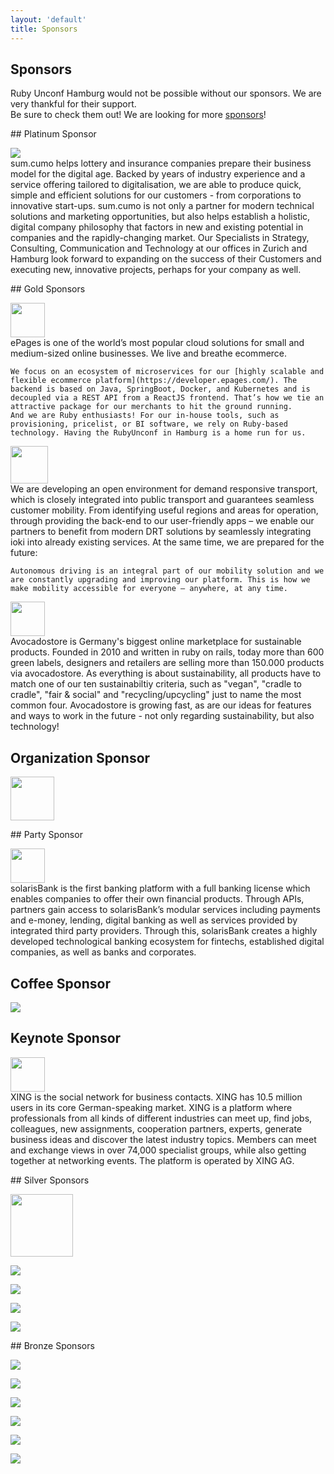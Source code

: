 ```yaml
---
layout: 'default'
title: Sponsors
---
```


<div class="content-section content-section--whitebg" markdown="1">

## Sponsors

Ruby Unconf Hamburg would not be possible without our sponsors. We are very thankful for their support.
<br />
Be sure to check them out!
We are looking for more <a href="https://docs.google.com/document/d/1XvPizMM25vlZZWJpHCoMVsBfEngxdr18Y-8i6IPM1JA/edit#" target="_blank">sponsors</a>!

</div>

<div class="content-section content-section--purplebg" markdown="1">
## Platinum Sponsor
  <p class="sponsor__description" markdown="1">
    <a class="sponsor__logo" href="https://www.sumcumo.com/" target="_blank"><img src="assets/images/sponsors/sumcumo.svg"></a>
    <br/>
    sum.cumo helps lottery and insurance companies prepare their business model for the digital age. Backed by years of industry experience and a service offering tailored to digitalisation, we are able to produce quick, simple and efficient solutions for our customers - from corporations to innovative start-ups. sum.cumo is not only a partner for modern technical solutions and marketing opportunities, but also helps establish a holistic, digital company philosophy that factors in new and existing potential in companies and the rapidly-changing market. Our Specialists in Strategy, Consulting, Communication and Technology at our offices in Zurich and Hamburg look forward to expanding on the success of their Customers and executing new, innovative projects, perhaps for your company as well.
  </p>

</div>

<div class="content-section" markdown="1">
## Gold Sponsors

  <p class="sponsor__description" markdown="1">
    <a class="sponsor__logo" href="http://www.epages.com/" target="_blank" style="height:100px;"><img src="assets/images/sponsors/epages-logo.svg" style="height:55px;"></a>
    <br />
    ePages is one of the world’s most popular cloud solutions for small and medium-sized online businesses. We live and breathe ecommerce.

    We focus on an ecosystem of microservices for our [highly scalable and flexible ecommerce platform](https://developer.epages.com/). The backend is based on Java, SpringBoot, Docker, and Kubernetes and is decoupled via a REST API from a ReactJS frontend. That’s how we tie an attractive package for our merchants to hit the ground running.
    And we are Ruby enthusiasts! For our in-house tools, such as provisioning, pricelist, or BI software, we rely on Ruby-based technology. Having the RubyUnconf in Hamburg is a home run for us.
  </p>

  <p class="sponsor__description" markdown="1">
    <a class="sponsor__logo" href="http://www.ioki.com/" target="_blank" style="height:100px;"><img src="assets/images/sponsors/ioki.png" style="height:60px;"></a>
    <br />
    We are developing an open environment for demand responsive transport, which is closely integrated into public transport and guarantees seamless customer mobility. From identifying useful regions and areas for operation, through providing the back-end to our user-friendly apps – we enable our partners to benefit from modern DRT solutions by seamlessly integrating ioki into already existing services. At the same time, we are prepared for the future:

    Autonomous driving is an integral part of our mobility solution and we are constantly upgrading and improving our platform. This is how we make mobility accessible for everyone – anywhere, at any time.
  </p>

  <p class="sponsor__description" markdown="1">
    <a class="sponsor__logo" href="https://www.avocadostore.de/" target="_blank" style="height:100px;"><img src="assets/images/sponsors/avocadostore.svg" style="height:55px;"></a>
    <br />
    Avocadostore is Germany's biggest online marketplace for sustainable products. Founded in 2010 and written in ruby on rails, today more than 600 green labels, designers and retailers are selling more than 150.000 products via avocadostore. As everything is about sustainability, all products have to match one of our ten sustainabiltiy criteria, such as "vegan", "cradle to cradle", "fair & social" and "recycling/upcycling" just to name the most common four. Avocadostore is growing fast, as are our ideas for features and ways to work in the future - not only regarding sustainability, but also technology!
  </p>

</div>

<div class="content-section content-section--whitebg" markdown="1">

## Organization Sponsor

  <p class="sponsor__description" markdown="1">
    <a class="sponsor__logo" href="http://www.toptranslation.com/" target="_blank" style="height:100px;"><img src="assets/images/sponsors/toptranslation.svg" style="height:70px;"></a>
  </p>

</div>


<div class="content-section" markdown="1">
## Party Sponsor

<p class="sponsor__description" markdown="1">
  <a class="sponsor__logo" href="https://www.solarisbank.com/" target="_blank" style="height:100px;"><img src="assets/images/sponsors/solarisbank.png" style="height:55px;"></a>
  <br />
  solarisBank is the first banking platform with a full banking license which enables
  companies to offer their own financial products. Through APIs, partners gain access
  to solarisBank’s modular services including payments and e-money, lending, digital
  banking as well as services provided by integrated third party providers. Through
  this, solarisBank creates a highly developed technological banking ecosystem for
  fintechs, established digital companies, as well as banks and corporates.
</p>

</div>

<div class="content-section content-section--whitebg" markdown="1">

## Coffee Sponsor

<p class="sponsor__description" markdown="1">
  <a class="sponsor__logo" href="https://www.akra.de/" target="_blank" style="width: 250px;"><img src="assets/images/sponsors/akra.gif"></a>
</p>

</div>

<div class="content-section" markdown="1">

## Keynote Sponsor

<p class="sponsor__description" markdown="1">
  <a class="sponsor__logo" href="https://www.xing.com/" target="_blank" style="height:100px;"><img src="assets/images/sponsors/xing.svg" style="height:55px;"></a>
  <br />
  XING is the social network for business contacts. XING has 10.5 million users in its core German-speaking market. XING is a platform where professionals from all kinds of different industries can meet up, find jobs, colleagues, new assignments, cooperation partners, experts, generate business ideas and discover the latest industry topics. Members can meet and exchange views in over 74,000 specialist groups, while also getting together at networking events. The platform is operated by XING AG.
</p>

</div>

<div class="content-section content-section--whitebg" markdown="1">
## Silver Sponsors
  <p class="sponsor__description" markdown="1">
    <a class="sponsor__logo" href="https://www.wlw.de/" target="_blank" style="height:100px;"><img src="assets/images/sponsors/wlw.svg" style="height:100px;"></a>
  </p>

  <p class="sponsor__description" markdown="1">
    <a class="sponsor__logo" href="https://phraseapp.com/" target="_blank" style="width: 250px;"><img src="assets/images/sponsors/parrotandlogo.png"></a>
  </p>

  <p class="sponsor__description" markdown="1">
    <a class="sponsor__logo" href="https://www.railslove.com/" target="_blank" style="width: 250px;"><img src="assets/images/sponsors/railslove.svg"></a>
  </p>

  <p class="sponsor__description" markdown="1">
  <a class="sponsor__logo" href="https://www.shopify.com/" target="_blank" style="width: 250px;"><img src="assets/images/sponsors/shopify.svg"></a>
  </p>
  <p class="sponsor__description" markdown="1">
  <a class="sponsor__logo" href="https://9elements.com/" target="_blank" style="width: 250px;"><img src="assets/images/sponsors/9elements.svg"></a>
  </p>
</div>

<div class="content-section" markdown="1">
## Bronze Sponsors
  <p class="sponsor__description" markdown="1">
    <a class="sponsor__logo" href="https://ubilabs.net/" target="_blank" style="width: 250px;"><img src="assets/images/sponsors/ubilabs.svg"></a>
  </p>

  <p class="sponsor__description" markdown="1">
    <a class="sponsor__logo" href="https://www.megorei.com/de/" target="_blank" style="width: 250px;"><img src="assets/images/sponsors/megorei.svg"></a>
  </p>
  <p class="sponsor__description" markdown="1">
    <a class="sponsor__logo" href="https://www.opensuse.org/" target="_blank" style="width: 250px;"><img src="assets/images/sponsors/opensuse.svg"></a>
  </p>
  <p class="sponsor__description" markdown="1">
    <a class="sponsor__logo" href="https://travis-ci.com/" target="_blank" style="width: 250px;"><img src="assets/images/sponsors/travis.png"></a>
  </p>
  <p class="sponsor__description" markdown="1">
    <a class="sponsor__logo" href="https://depfu.com/" target="_blank" style="width: 250px;"><img src="assets/images/sponsors/depfu.png"></a>
  </p>
  <p class="sponsor__description" markdown="1">
    <a class="sponsor__logo" href="https://www.penseo.de/" target="_blank" style="width: 250px;"><img src="assets/images/sponsors/penseo.svg"></a>
  </p>
</div>
